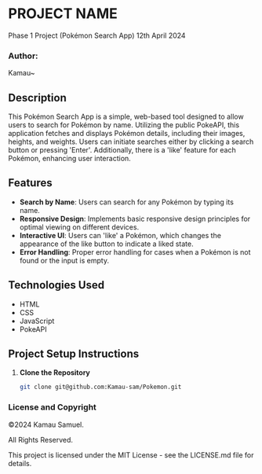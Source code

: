 # PROJECT NAME
Phase 1 Project (Pokémon Search App)
12th April 2024

### Author: 
Kamau~

## Description
This Pokémon Search App is a simple, web-based tool designed to allow users to search for Pokémon by name. Utilizing the public PokeAPI,
this application fetches and displays Pokémon details, including their images, heights, and weights. Users can initiate searches either by 
clicking a search button or pressing 'Enter'. Additionally, there is a 'like' feature for each Pokémon, enhancing user interaction.

## Features
- **Search by Name**: Users can search for any Pokémon by typing its name.
- **Responsive Design**: Implements basic responsive design principles for optimal viewing on different devices.
- **Interactive UI**: Users can 'like' a Pokémon, which changes the appearance of the like button to indicate a liked state.
- **Error Handling**: Proper error handling for cases when a Pokémon is not found or the input is empty.

## Technologies Used
- HTML
- CSS
- JavaScript
- PokeAPI

## Project Setup Instructions

1. **Clone the Repository**
   ```bash
   git clone git@github.com:Kamau-sam/Pokemon.git

### License and Copyright

©2024 Kamau Samuel.

All Rights Reserved.

This project is licensed under the MIT License - see the LICENSE.md file for details.


   
